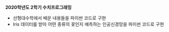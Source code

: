 **2020학년도 2학기 수치프로그래밍**

- 선형대수학에서 배운 내용들을 파이썬 코드로 구현
- Iris 데이터를 받아 어떤 종류의 꽃인지 예측하는 인공신경망을 파이썬 코드로 구현

